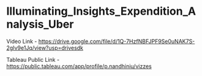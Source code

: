 # Illuminating_Insights_Expendition_Analysis_Uber

Video Link -   https://drive.google.com/file/d/1Q-7HzfNBFJPF9Se0uNAK7S-2gIv9e1Jq/view?usp=drivesdk


Tableau Public Link -  https://public.tableau.com/app/profile/p.nandhiniu/vizzes



